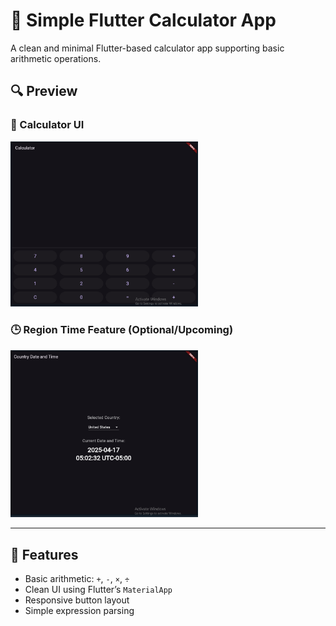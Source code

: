 # 🧮 Simple Flutter Calculator App

A clean and minimal Flutter-based calculator app supporting basic arithmetic operations.

## 🔍 Preview

### 📱 Calculator UI
<img src="./public/1.png" alt="Calculator Preview" width="300"/>

### 🕒 Region Time Feature (Optional/Upcoming)
<img src="./public/2.png" alt="Region Time Preview" width="300"/>

---

## 🚀 Features

- Basic arithmetic: `+`, `-`, `×`, `÷`
- Clean UI using Flutter’s `MaterialApp`
- Responsive button layout
- Simple expression parsing

